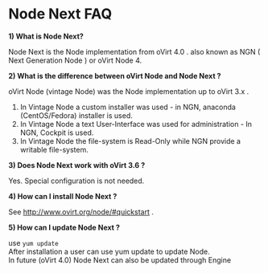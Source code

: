 # Node Next FAQ

**1) What is Node Next?**

Node Next is the Node implementation from oVirt 4.0 . also known as NGN ( Next Generation Node ) or oVirt Node 4.

**2) What is the difference between oVirt Node and Node Next ?**

oVirt Node (vintage Node) was the Node implementation up to oVirt 3.x . </br>
1. In Vintage Node a custom installer was used  - in NGN, anaconda (CentOS/Fedora) installer is used. </br>
2. In Vintage Node a text User-Interface was used for administration - In NGN, Cockpit is used. </br>
3. In Vintage Node the file-system is Read-Only while NGN provide a writable file-system.

**3) Does Node Next work with oVirt 3.6 ?**

Yes. Special configuration is not needed.

**4) How can I install Node Next ?**

See http://www.ovirt.org/node/#quickstart .

**5) How can I update Node Next ?**

use ``` yum update ``` </br>
After installation a user can use yum update to update Node. </br>
In future (oVirt 4.0) Node Next can also be updated through Engine
